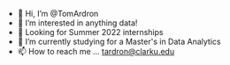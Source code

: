 - 👋 Hi, I’m @TomArdron
- 👀 I’m interested in anything data!
- 🚀 Looking for Summer 2022 internships
- 🌱 I’m currently studying for a Master's in Data Analytics
- 📫 How to reach me ... tardron@clarku.edu

<!---
TomArdron/TomArdron is a ✨ special ✨ repository because its `README.md` (this file) appears on your GitHub profile.
You can click the Preview link to take a look at your changes.
--->
